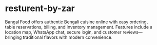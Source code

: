 # resturent-by-zar
Bangal Food offers authentic Bengali cuisine online with easy ordering, table reservations, billing, and inventory management. Features include a location map, WhatsApp chat, secure login, and customer reviews—bringing traditional flavors with modern convenience.
